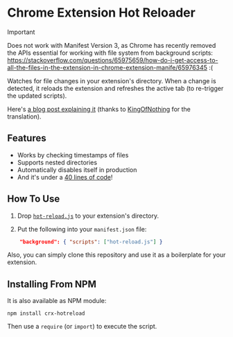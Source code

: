 # Chrome Extension Hot Reloader

> [!IMPORTANT]  
> Does not work with Manifest Version 3, as Chrome has recently removed the APIs essential for working with file system from background scripts: https://stackoverflow.com/questions/65975659/how-do-i-get-access-to-all-the-files-in-the-extension-in-chrome-extension-manife/65976345 :(

Watches for file changes in your extension's directory. When a change is detected, it reloads the extension and refreshes the active tab (to re-trigger the updated scripts).

Here's [a blog post explaining it](https://60devs.com/hot-reloading-for-chrome-extensions.html) (thanks to [KingOfNothing](https://habrahabr.ru/users/KingOfNothing/) for the translation).

## Features

- Works by checking timestamps of files
- Supports nested directories
- Automatically disables itself in production
- And it's under a <a href="https://github.com/xpl/crx-hotreload/blob/master/hot-reload.js">40 lines of code</a>!

## How To Use

1. Drop [`hot-reload.js`](https://github.com/xpl/crx-hotreload/blob/master/hot-reload.js) to your extension's directory.

2. Put the following into your `manifest.json` file:

```json
    "background": { "scripts": ["hot-reload.js"] }
```

Also, you can simply clone this repository and use it as a boilerplate for your extension.

## Installing From NPM

It is also available as NPM module:

```
npm install crx-hotreload
```

Then use a `require` (or `import`) to execute the script.
